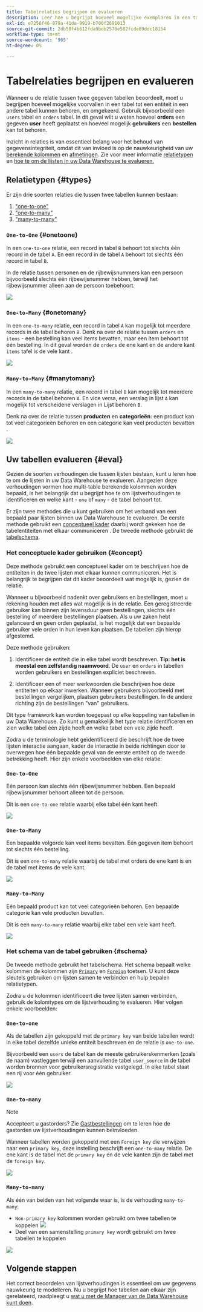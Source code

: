 ```yaml
---
title: Tabelrelaties begrijpen en evalueren
description: Leer hoe u begrijpt hoeveel mogelijke exemplaren in een tabel tot een entiteit in een andere tabel kunnen behoren.
exl-id: e7256f46-879a-41da-9919-b700f2691013
source-git-commit: 2db58f4b612fda9bdb2570e582fcde89ddc18154
workflow-type: tm+mt
source-wordcount: '965'
ht-degree: 0%

---
```


# Tabelrelaties begrijpen en evalueren

Wanneer u de relatie tussen twee gegeven tabellen beoordeelt, moet u begrijpen hoeveel mogelijke voorvallen in een tabel tot een entiteit in een andere tabel kunnen behoren, en omgekeerd. Gebruik bijvoorbeeld een `users` tabel en `orders` tabel. In dit geval wilt u weten hoeveel **orders** een gegeven **user** heeft geplaatst en hoeveel mogelijk **gebruikers** een **bestellen** kan tot behoren.

Inzicht in relaties is van essentieel belang voor het behoud van gegevensintegriteit, omdat dit van invloed is op de nauwkeurigheid van uw [berekende kolommen](../data-warehouse-mgr/creating-calculated-columns.md) en [afmetingen](../data-warehouse-mgr/manage-data-dimensions-metrics.md). Zie voor meer informatie [relatietypen](#types) en [hoe te om de lijsten in uw Data Warehouse te evalueren.](#eval)

## Relatietypen {#types}

Er zijn drie soorten relaties die tussen twee tabellen kunnen bestaan:

1. [&quot;one-to-one&quot;](#onetoone)
1. [&quot;one-to-many&quot;](#onetomany)
1. [&quot;many-to-many&quot;](#manytomany)

### `One-to-One` {#onetoone}

In een `one-to-one` relatie, een record in tabel `B` behoort tot slechts één record in de tabel `A`. En een record in de tabel `A` behoort tot slechts één record in tabel `B`.

In de relatie tussen personen en de rijbewijsnummers kan een persoon bijvoorbeeld slechts één rijbewijsnummer hebben, terwijl het rijbewijsnummer alleen aan de persoon toebehoort.

![](../../assets/one-to-one.png)

### `One-to-Many` {#onetomany}

In een `one-to-many` relatie, een record in tabel `A` kan mogelijk tot meerdere records in de tabel behoren `B`. Denk na over de relatie tussen `orders` en `items` - een bestelling kan veel items bevatten, maar een item behoort tot één bestelling. In dit geval worden de `orders` de ene kant en de andere kant `items` tafel is de vele kant .

![](../../assets/one-to-many_001.png)

### `Many-to-Many` {#manytomany}

In een `many-to-many` relatie, een record in tabel `B` kan mogelijk tot meerdere records in de tabel behoren `A`. En vice versa, een verslag in lijst `A` kan mogelijk tot verscheidene verslagen in Lijst behoren `B`.

Denk na over de relatie tussen **producten** en **categorieën**: een product kan tot veel categorieën behoren en een categorie kan veel producten bevatten .

![](../../assets/many-to-many.png)

## Uw tabellen evalueren {#eval}

Gezien de soorten verhoudingen die tussen lijsten bestaan, kunt u leren hoe te om de lijsten in uw Data Warehouse te evalueren. Aangezien deze verhoudingen vormen hoe multi-table berekende kolommen worden bepaald, is het belangrijk dat u begrijpt hoe te om lijstverhoudingen te identificeren en welke kant - `one` of `many` - de tabel behoort tot.

Er zijn twee methodes die u kunt gebruiken om het verband van een bepaald paar lijsten binnen uw Data Warehouse te evalueren. De eerste methode gebruikt een [conceptueel kader](#concept) daarbij wordt gekeken hoe de tabelentiteiten met elkaar communiceren . De tweede methode gebruikt de [tabelschema](#schema).

### Het conceptuele kader gebruiken {#concept}

Deze methode gebruikt een conceptueel kader om te beschrijven hoe de entiteiten in de twee lijsten met elkaar kunnen communiceren. Het is belangrijk te begrijpen dat dit kader beoordeelt wat mogelijk is, gezien de relatie.

Wanneer u bijvoorbeeld nadenkt over gebruikers en bestellingen, moet u rekening houden met alles wat mogelijk is in de relatie. Een geregistreerde gebruiker kan binnen zijn levensduur geen bestellingen, slechts één bestelling of meerdere bestellingen plaatsen. Als u uw zaken hebt gelanceerd en geen orden geplaatst, is het mogelijk dat een bepaalde gebruiker vele orden in hun leven kan plaatsen. De tabellen zijn hierop afgestemd.

Deze methode gebruiken:

1. Identificeer de entiteit die in elke tabel wordt beschreven. **Tip: het is meestal een zelfstandig naamwoord**. De `user` en `orders` in tabellen worden gebruikers en bestellingen expliciet beschreven.

1. Identificeer een of meer werkwoorden die beschrijven hoe deze entiteiten op elkaar inwerken. Wanneer gebruikers bijvoorbeeld met bestellingen vergelijken, plaatsen gebruikers bestellingen. In de andere richting zijn de bestellingen &quot;van&quot; gebruikers.

Dit type framework kan worden toegepast op elke koppeling van tabellen in uw Data Warehouse. Zo kunt u gemakkelijk het type relatie identificeren en zien welke tabel één zijde heeft en welke tabel een vele zijde heeft.

Zodra u de terminologie hebt geïdentificeerd die beschrijft hoe de twee lijsten interactie aangaan, kader de interactie in beide richtingen door te overwegen hoe één bepaalde geval van de eerste entiteit op de tweede betrekking heeft. Hier zijn enkele voorbeelden van elke relatie:

### `One-to-One`

Eén persoon kan slechts één rijbewijsnummer hebben. Een bepaald rijbewijsnummer behoort alleen tot de persoon.

Dit is een `one-to-one` relatie waarbij elke tabel één kant heeft.

![](../../assets/one-to-one3.png)

### `One-to-Many`

Een bepaalde volgorde kan veel items bevatten. Eén gegeven item behoort tot slechts één bestelling.

Dit is een `one-to-many` relatie waarbij de tabel met orders de ene kant is en de tabel met items de vele kant.

![](../../assets/one-to-many3.png)

### `Many-to-Many`

Eén bepaald product kan tot veel categorieën behoren. Een bepaalde categorie kan vele producten bevatten.

Dit is een `many-to-many` relatie waarbij elke tabel een vele kant heeft.

![](../../assets/many-to-many3.png)

### Het schema van de tabel gebruiken {#schema}

De tweede methode gebruikt het tabelschema. Het schema bepaalt welke kolommen de kolommen zijn [`Primary`](https://en.wikipedia.org/wiki/Unique_key) en [`Foreign`](https://en.wikipedia.org/wiki/Foreign_key) toetsen. U kunt deze sleutels gebruiken om lijsten samen te verbinden en hulp bepalen relatietypen.

Zodra u de kolommen identificeert die twee lijsten samen verbinden, gebruik de kolomtypes om de lijstverhouding te evalueren. Hier volgen enkele voorbeelden:

### `One-to-one`

Als de tabellen zijn gekoppeld met de `primary key` van beide tabellen wordt in elke tabel dezelfde unieke entiteit beschreven en de relatie is `one-to-one`.

Bijvoorbeeld een `users` de tabel kan de meeste gebruikerskenmerken (zoals de naam) vastleggen terwijl een aanvullende tabel `user_source` in de tabel worden bronnen voor gebruikersregistratie vastgelegd. In elke tabel staat een rij voor één gebruiker.

![](../../assets/one-to-one1.png)

### `One-to-many`

>[!NOTE]
>
>Accepteert u gastorders? Zie [Gastbestellingen](../data-warehouse-mgr/guest-orders.md) om te leren hoe de gastorden uw lijstverhoudingen kunnen beïnvloeden.

Wanneer tabellen worden gekoppeld met een `Foreign key` die verwijzen naar een `primary key`, deze instelling beschrijft een `one-to-many` relatie. De ene kant is de tabel met de `primary key` en de vele kanten zijn de tabel met de `foreign key`.

![](../../assets/one-to-many1.png)

### `Many-to-many`

Als één van beiden van het volgende waar is, is de verhouding `many-to-many`:

* `Non-primary key` kolommen worden gebruikt om twee tabellen te koppelen
   ![](../../assets/many-to-many1.png)
* Deel van een samenstelling `primary key` wordt gebruikt om twee tabellen te koppelen

![](../../assets/many-to-mnay2.png)

## Volgende stappen

Het correct beoordelen van lijstverhoudingen is essentieel om uw gegevens nauwkeurig te modelleren. Nu u begrijpt hoe tabellen aan elkaar zijn gerelateerd, raadpleegt u [wat u met de Manager van de Data Warehouse kunt doen](../data-warehouse-mgr/tour-dwm.md).
